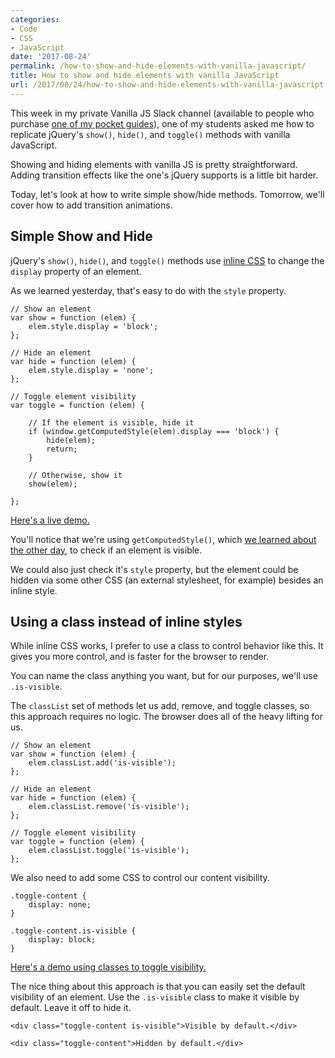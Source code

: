 ```yaml
---
categories:
- Code
- CSS
- JavaScript
date: '2017-08-24'
permalink: /how-to-show-and-hide-elements-with-vanilla-javascript/
title: How to show and hide elements with vanilla JavaScript
url: /2017/08/24/how-to-show-and-hide-elements-with-vanilla-javascript
---
```


This week in my private Vanilla JS Slack channel (available to people who purchase [one of my pocket guides](/guides/)), one of my students asked me how to replicate jQuery's `show()`, `hide()`, and `toggle()` methods with vanilla JavaScript.

Showing and hiding elements with vanilla JS is pretty straightforward. Adding transition effects like the one's jQuery supports is a little bit harder.

Today, let's look at how to write simple show/hide methods. Tomorrow, we'll cover how to add transition animations.

## Simple Show and Hide

jQuery's `show()`, `hide()`, and `toggle()` methods use [inline CSS](/two-ways-to-set-an-elements-css-with-vanilla-javascript/) to change the `display` property of an element.

As we learned yesterday, that's easy to do with the `style` property.

```lang-javascript
// Show an element
var show = function (elem) {
	elem.style.display = 'block';
};

// Hide an element
var hide = function (elem) {
	elem.style.display = 'none';
};

// Toggle element visibility
var toggle = function (elem) {

	// If the element is visible, hide it
	if (window.getComputedStyle(elem).display === 'block') {
		hide(elem);
		return;
	}

	// Otherwise, show it
	show(elem);

};
```

[Here's a live demo.](https://jsfiddle.net/cferdinandi/qgpxvhhb/5/)

You'll notice that we're using `getComputedStyle()`, which [we learned about the other day](/getting-an-elements-css-attributes-with-vanilla-javascript/), to check if an element is visible.

We could also just check it's `style` property, but the element could be hidden via some other CSS (an external stylesheet, for example) besides an inline style.

## Using a class instead of inline styles

While inline CSS works, I prefer to use a class to control behavior like this. It gives you more control, and is faster for the browser to render.

You can name the class anything you want, but for our purposes, we'll use `.is-visible`.

The `classList` set of methods let us add, remove, and toggle classes, so this approach requires no logic. The browser does all of the heavy lifting for us.

```lang-javascript
// Show an element
var show = function (elem) {
	elem.classList.add('is-visible');
};

// Hide an element
var hide = function (elem) {
	elem.classList.remove('is-visible');
};

// Toggle element visibility
var toggle = function (elem) {
	elem.classList.toggle('is-visible');
};
```

We also need to add some CSS to control our content visibility.

```lang-css
.toggle-content {
	display: none;
}

.toggle-content.is-visible {
	display: block;
}
```

[Here's a demo using classes to toggle visibility.](https://jsfiddle.net/cferdinandi/qgpxvhhb/6/)

The nice thing about this approach is that you can easily set the default visibility of an element. Use the `.is-visible` class to make it visible by default. Leave it off to hide it.

```lang-markup
<div class="toggle-content is-visible">Visible by default.</div>

<div class="toggle-content">Hidden by default.</div>
```